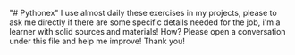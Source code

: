 "# Pythonex" 
I use almost daily these exercises in my projects, please to ask me directly if there are some specific details needed for the job, i'm a learner with solid sources and materials!
How? Please open a conversation under this file and help me improve!
Thank you!
